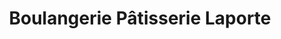 ---
title: "Boulangerie Pâtisserie Laporte"
url: /saint-chamond/boulangerie-patisserie-laporte/
shop: Bäckerei
---